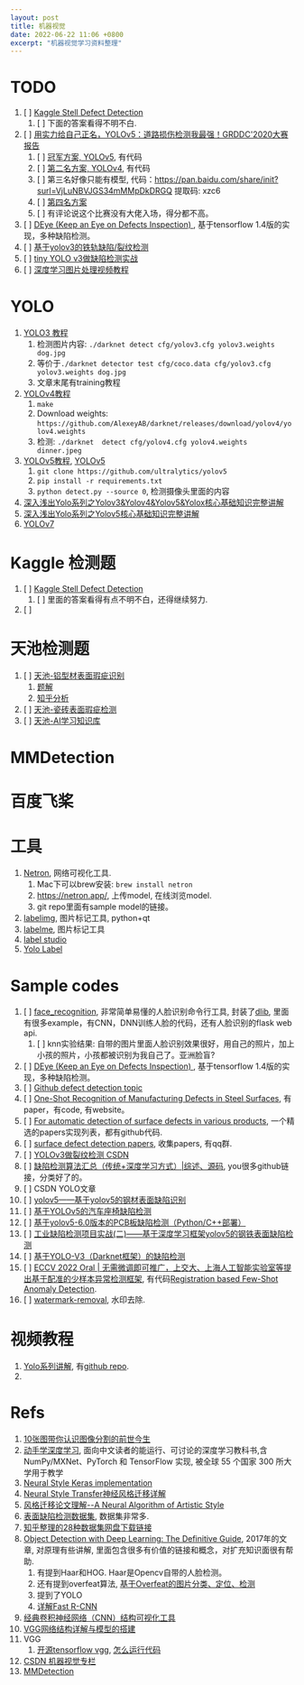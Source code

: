 ```yaml
---
layout: post
title: 机器视觉
date: 2022-06-22 11:06 +0800
excerpt: "机器视觉学习资料整理"
---
```


# TODO
1. [ ] [Kaggle Stell Defect Detection](https://www.kaggle.com/c/severstal-steel-defect-detection)
   1. [ ] 下面的答案看得不明不白.
2. [ ] [用实力给自己正名，YOLOv5：道路损伤检测我最强！GRDDC'2020大赛报告](https://zhuanlan.zhihu.com/p/309224023)
   1. [ ] [冠军方案, YOLOv5](https://link.zhihu.com/?target=https%3A//github.com/USC-InfoLab/rddc2020), 有代码
   2. [ ] [第二名方案, YOLOv4](https://github.com/kevaldoshi17/IEEE-Big-Data-2020), 有代码
   3. [ ] 第三名好像只能有模型, 代码：https://pan.baidu.com/share/init?surl=VjLuNBVJGS34mMMpDkDRGQ 提取码: xzc6
   4. [ ] [第四名方案](https://github.com/titanmu/RoadCrackDetection)
   5. [ ] 有评论说这个比赛没有大佬入场，得分都不高。
3. [ ] [DEye (Keep an Eye on Defects Inspection) ](https://github.com/sundyCoder/DEye), 基于tensorflow 1.4版的实现，多种缺陷检测。 
4. [ ] [基于yolov3的铁轨缺陷/裂纹检测](https://blog.csdn.net/qq_29462849/article/details/84772263)
5. [ ] [tiny YOLO v3做缺陷检测实战](https://blog.csdn.net/qq_27871973/article/details/85009026)
6. [ ] [深度学习图片处理视频教程](https://github.com/WZMIAOMIAO/deep-learning-for-image-processing)


# YOLO
1. [YOLO3 教程](https://pjreddie.com/darknet/yolo/)
   1. 检测图片内容: `./darknet detect cfg/yolov3.cfg yolov3.weights dog.jpg`
   2. 等价于`./darknet detector test cfg/coco.data cfg/yolov3.cfg yolov3.weights dog.jpg`
   3. 文章末尾有training教程
1. [YOLOv4教程](https://alexeyab84.medium.com/yolov4-the-most-accurate-real-time-neural-network-on-ms-coco-dataset-73adfd3602fe)
   1. `make`
   2. Download weights: `https://github.com/AlexeyAB/darknet/releases/download/yolov4/yolov4.weights`
   3. 检测: `./darknet  detect cfg/yolov4.cfg yolov4.weights dinner.jpeg` 
2. [YOLOv5教程](https://zhuanlan.zhihu.com/p/172121380), [YOLOv5](https://github.com/ultralytics/yolov5)
   1. `git clone https://github.com/ultralytics/yolov5`
   2. `pip install -r requirements.txt`
   3. `python detect.py --source 0`, 检测摄像头里面的内容
3. [深入浅出Yolo系列之Yolov3&Yolov4&Yolov5&Yolox核心基础知识完整讲解](https://zhuanlan.zhihu.com/p/143747206)
4. [深入浅出Yolo系列之Yolov5核心基础知识完整讲解](https://zhuanlan.zhihu.com/p/172121380)
5. [YOLOv7](https://github.com/WongKinYiu/yolov7)

# Kaggle 检测题
1. [ ] [Kaggle Stell Defect Detection](https://www.kaggle.com/c/severstal-steel-defect-detection)
   1. [ ] 里面的答案看得有点不明不白，还得继续努力.
2. [ ] 


# 天池检测题
1. [ ] [天池-铝型材表面瑕疵识别](https://tianchi.aliyun.com/competition/entrance/231682/information?from=oldUrl)
   1. [题解](https://tianchi.aliyun.com/competition/entrance/231682/forum)
   2. [知乎分析](https://zhuanlan.zhihu.com/p/343053914)
2. [ ] [天池-瓷砖表面瑕疵检测](https://tianchi.aliyun.com/competition/entrance/531846/information)
3. [ ] [天池-AI学习知识库](https://tianchi.aliyun.com/course?spm=5176.21852664.J_3941670930.8.80697d64vClduA)


# MMDetection

# 百度飞桨


# 工具
1. [Netron](https://github.com/lutzroeder/netron), 网络可视化工具. 
   1. Mac下可以brew安装: `brew install netron`
   2. https://netron.app/, 上传model, 在线浏览model.
   3. git repo里面有sample model的链接。
2. [labelimg](https://github.com/heartexlabs/labelImg), 图片标记工具, python+qt
3. [labelme](), 图片标记工具
4. [label studio](https://github.com/heartexlabs/label-studio)
5. [Yolo Label](https://github.com/developer0hye/Yolo_Label)

# Sample codes
1. [ ] [face_recognition](https://github.com/ageitgey/face_recognition), 非常简单易懂的人脸识别命令行工具, 封装了[dlib](http://dlib.net/), 里面有很多example，有CNN，DNN训练人脸的代码，还有人脸识别的flask web api. 
   1. [ ] knn实验结果: 自带的图片里面人脸识别效果很好，用自己的照片，加上小孩的照片，小孩都被识别为我自己了。亚洲脸盲?
2. [ ] [DEye (Keep an Eye on Defects Inspection) ](https://github.com/sundyCoder/DEye), 基于tensorflow 1.4版的实现，多种缺陷检测。
3. [ ] [Github defect detection topic](https://github.com/topics/defect-detection)
4. [ ] [One-Shot Recognition of Manufacturing Defects in Steel Surfaces](https://github.com/adipandas/one-shot-steel-surfaces), 有paper，有code, 有website。
5. [ ] [For automatic detection of surface defects in various products](https://paperswithcode.com/task/defect-detection), 一个精选的papers实现列表，都有github代码.
6. [ ]  [surface defect detection papers](https://github.com/Eatzhy/surface-defect-detection), 收集papers, 有qq群.
7. [ ]  [YOLOv3做裂纹检测 CSDN](https://blog.csdn.net/qq_29462849/article/details/84772263)
8. [ ]  [缺陷检测算法汇总（传统+深度学习方式）|综述、源码](https://cloud.tencent.com/developer/article/1818274),  you很多github链接，分类好了的。
9.  [ ]  CSDN YOLO文章
   1. [ ]  [yolov5——基于yolov5的钢材表面缺陷识别](https://blog.csdn.net/weixin_56184890/article/details/116563828?utm_medium=distribute.pc_relevant.none-task-blog-2~default~baidujs_baidulandingword~default-1-116563828-blog-84772263.pc_relevant_multi_platform_whitelistv2&spm=1001.2101.3001.4242.2&utm_relevant_index=4)
   2. [ ]  [基于YOLOv5的汽车座椅缺陷检测](https://blog.csdn.net/Alveus/article/details/125211061?utm_medium=distribute.pc_relevant.none-task-blog-2~default~baidujs_baidulandingword~default-4-125211061-blog-84772263.pc_relevant_multi_platform_whitelistv2&spm=1001.2101.3001.4242.3&utm_relevant_index=7)
   3. [ ]  [基于yolov5-6.0版本的PCB板缺陷检测（Python/C++部署）](https://blog.csdn.net/qq_41821678/article/details/124827240?spm=1001.2101.3001.6661.1&utm_medium=distribute.pc_relevant_t0.none-task-blog-2%7Edefault%7ECTRLIST%7Edefault-1-124827240-blog-125211061.pc_relevant_multi_platform_whitelistv1&depth_1-utm_source=distribute.pc_relevant_t0.none-task-blog-2%7Edefault%7ECTRLIST%7Edefault-1-124827240-blog-125211061.pc_relevant_multi_platform_whitelistv1&utm_relevant_index=1)
   4.  [ ]  [工业缺陷检测项目实战(二)——基于深度学习框架yolov5的钢铁表面缺陷检测](https://blog.csdn.net/weixin_39735688/article/details/121390085?spm=1001.2101.3001.6650.6&utm_medium=distribute.pc_relevant.none-task-blog-2%7Edefault%7EBlogCommendFromBaidu%7Edefault-6-121390085-blog-84772263.pc_relevant_multi_platform_whitelistv2&depth_1-utm_source=distribute.pc_relevant.none-task-blog-2%7Edefault%7EBlogCommendFromBaidu%7Edefault-6-121390085-blog-84772263.pc_relevant_multi_platform_whitelistv2&utm_relevant_index=10)
   5.  [ ]  [基于YOLO-V3（Darknet框架）的缺陷检测](https://blog.csdn.net/yangjayhui/article/details/89485387?spm=1001.2101.3001.6650.7&utm_medium=distribute.pc_relevant.none-task-blog-2%7Edefault%7EBlogCommendFromBaidu%7Edefault-7-89485387-blog-84772263.pc_relevant_multi_platform_whitelistv2&depth_1-utm_source=distribute.pc_relevant.none-task-blog-2%7Edefault%7EBlogCommendFromBaidu%7Edefault-7-89485387-blog-84772263.pc_relevant_multi_platform_whitelistv2&utm_relevant_index=11)
   6.  [ ]  [ECCV 2022 Oral | 无需微调即可推广，上交大、上海人工智能实验室等提出基于配准的少样本异常检测框架](https://mp.weixin.qq.com/s/Q2kCTPJt-GGqkG5EBY-U0w), 有代码[Registration based Few-Shot Anomaly Detection](https://github.com/MediaBrain-SJTU/RegAD).
10. [ ]  [watermark-removal](https://github.com/zuruoke/watermark-removal), 水印去除.

# 视频教程

1. [Yolo系列讲解](https://www.bilibili.com/video/BV1yi4y1g7ro/?spm_id_from=333.788.recommend_more_video.0&vd_source=472fb6e92fd30d1ed74891f42c6b5a38), 有[github repo](https://github.com/WZMIAOMIAO/deep-learning-for-image-processing).
1. 


# Refs

1. [10张图带你认识图像分割的前世今生](https://github.com/Charmve/computer-vision-in-action/blob/main/res/10%E5%BC%A0%E5%9B%BE%E5%B8%A6%E4%BD%A0%E8%AE%A4%E8%AF%86%E5%9B%BE%E5%83%8F%E5%88%86%E5%89%B2%E7%9A%84%E5%89%8D%E4%B8%96%E4%BB%8A%E7%94%9F.pdf)
2. [动手学深度学习](https://zh.d2l.ai/), 面向中文读者的能运行、可讨论的深度学习教科书,含 NumPy/MXNet、PyTorch 和 TensorFlow 实现, 被全球 55 个国家 300 所大学用于教学
3. [Neural Style Keras implementation](https://github.com/titu1994/Neural-Style-Transfer)
4. [Neural Style Transfer神经风格迁移详解](https://blog.csdn.net/Cowry5/article/details/81037767)
5. [风格迁移论文理解--A Neural Algorithm of Artistic Style](https://www.cnblogs.com/yifanrensheng/p/12547660.html)
6. [表面缺陷检测数据集](https://github.com/Charmve/Surface-Defect-Detection#1small-sample-problem), 数据集非常多.
7. [知乎整理的28种数据集网盘下载链接](https://zhuanlan.zhihu.com/p/195699093)
8. [Object Detection with Deep Learning: The Definitive Guide](https://tryolabs.com/blog/2017/08/30/object-detection-an-overview-in-the-age-of-deep-learning), 2017年的文章, 对原理有些讲解, 里面包含很多有价值的链接和概念，对扩充知识面很有帮助. 
   1. 有提到Haar和HOG. Haar是Opencv自带的人脸检测。
   2. 还有提到overfeat算法, [基于Overfeat的图片分类、定位、检测](https://blog.csdn.net/hjimce/article/details/50187881)
   3. 提到了YOLO
   4. [详解Fast R-CNN](https://tryolabs.com/blog/2018/01/18/faster-r-cnn-down-the-rabbit-hole-of-modern-object-detection)
9. [经典卷积神经网络（CNN）结构可视化工具](https://mp.weixin.qq.com/s/gktWxh1p2rR2Jz-A7rs_UQ)
10. [VGG网络结构详解与模型的搭建](https://blog.csdn.net/qq_37541097/article/details/104410535)
11. VGG
    1.  [开源tensorflow vgg](https://github.com/machrisaa/tensorflow-vgg), [怎么运行代码](https://www.cs.toronto.edu/~frossard/post/vgg16/)
12. [CSDN 机器视觉专栏](https://blog.csdn.net/yishuihanq/category_11292436.html)
13. [MMDetection](https://github.com/open-mmlab/mmdetection)
